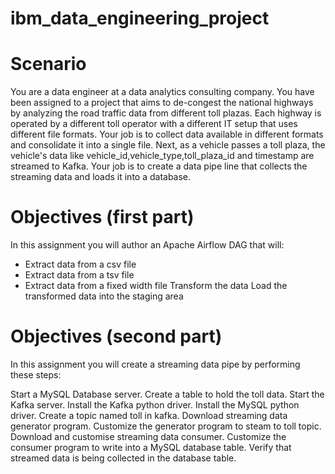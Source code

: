 # ibm_data_engineering_project

# Scenario
You are a data engineer at a data analytics consulting company. You have been assigned to a project that aims to de-congest the national highways by analyzing the road traffic data from different toll plazas. Each highway is operated by a different toll operator with a different IT setup that uses different file formats. Your job is to collect data available in different formats and consolidate it into a single file. Next, as a vehicle passes a toll plaza, the vehicle's data like vehicle_id,vehicle_type,toll_plaza_id and timestamp are streamed to Kafka. Your job is to create a data pipe line that collects the streaming data and loads it into a database.

# Objectives (first part)
In this assignment you will author an Apache Airflow DAG that will:

- Extract data from a csv file
- Extract data from a tsv file
- Extract data from a fixed width file
Transform the data
Load the transformed data into the staging area

# Objectives (second part)
In this assignment you will create a streaming data pipe by performing these steps:

Start a MySQL Database server.
Create a table to hold the toll data.
Start the Kafka server.
Install the Kafka python driver.
Install the MySQL python driver.
Create a topic named toll in kafka.
Download streaming data generator program.
Customize the generator program to steam to toll topic.
Download and customise streaming data consumer.
Customize the consumer program to write into a MySQL database table.
Verify that streamed data is being collected in the database table.
